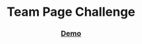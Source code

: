 <h1 align="center">Team Page Challenge</h1>

<div align="center">
  <h3>
    <a href="https://https://team-page-challenge-lime.vercel.app/">
      Demo
    </a>
  </h3>
</div>
